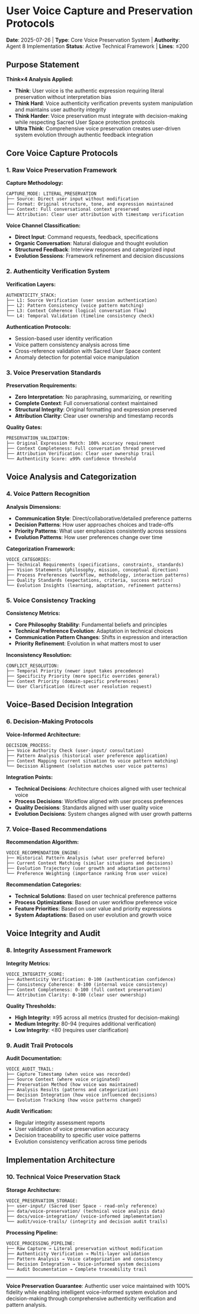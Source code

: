 # User Voice Capture and Preservation Protocols

**Date**: 2025-07-26 | **Type**: Core Voice Preservation System | **Authority**: Agent 8 Implementation
**Status**: Active Technical Framework | **Lines**: ≤200

## Purpose Statement

**Think×4 Analysis Applied:**
- **Think**: User voice is the authentic expression requiring literal preservation without interpretation bias
- **Think Hard**: Voice authenticity verification prevents system manipulation and maintains user authority integrity
- **Think Harder**: Voice preservation must integrate with decision-making while respecting Sacred User Space protection protocols
- **Ultra Think**: Comprehensive voice preservation creates user-driven system evolution through authentic feedback integration

## Core Voice Capture Protocols

### 1. Raw Voice Preservation Framework

**Capture Methodology:**
```
CAPTURE_MODE: LITERAL_PRESERVATION
├── Source: Direct user input without modification
├── Format: Original structure, tone, and expression maintained
├── Context: Full conversational context preserved
└── Attribution: Clear user attribution with timestamp verification
```

**Voice Channel Classification:**
- **Direct Input**: Command requests, feedback, specifications
- **Organic Conversation**: Natural dialogue and thought evolution  
- **Structured Feedback**: Interview responses and categorized input
- **Evolution Sessions**: Framework refinement and decision discussions

### 2. Authenticity Verification System

**Verification Layers:**
```
AUTHENTICITY_STACK:
├── L1: Source Verification (user session authentication)
├── L2: Pattern Consistency (voice pattern matching)
├── L3: Context Coherence (logical conversation flow)
└── L4: Temporal Validation (timeline consistency check)
```

**Authentication Protocols:**
- Session-based user identity verification
- Voice pattern consistency analysis across time
- Cross-reference validation with Sacred User Space content
- Anomaly detection for potential voice manipulation

### 3. Voice Preservation Standards

**Preservation Requirements:**
- **Zero Interpretation**: No paraphrasing, summarizing, or rewriting
- **Complete Context**: Full conversational context maintained
- **Structural Integrity**: Original formatting and expression preserved
- **Attribution Clarity**: Clear user ownership and timestamp records

**Quality Gates:**
```
PRESERVATION_VALIDATION:
├── Original Expression Match: 100% accuracy requirement
├── Context Completeness: Full conversation thread preserved
├── Attribution Verification: Clear user ownership trail
└── Authenticity Score: ≥99% confidence threshold
```

## Voice Analysis and Categorization

### 4. Voice Pattern Recognition

**Analysis Dimensions:**
- **Communication Style**: Direct/collaborative/detailed preference patterns
- **Decision Patterns**: How user approaches choices and trade-offs
- **Priority Patterns**: What user emphasizes consistently across sessions
- **Evolution Patterns**: How user preferences change over time

**Categorization Framework:**
```
VOICE_CATEGORIES:
├── Technical Requirements (specifications, constraints, standards)
├── Vision Statements (philosophy, mission, conceptual direction)
├── Process Preferences (workflow, methodology, interaction patterns)
├── Quality Standards (expectations, criteria, success metrics)
└── Evolution Insights (learning, adaptation, refinement patterns)
```

### 5. Voice Consistency Tracking

**Consistency Metrics:**
- **Core Philosophy Stability**: Fundamental beliefs and principles
- **Technical Preference Evolution**: Adaptation in technical choices
- **Communication Pattern Changes**: Shifts in expression and interaction
- **Priority Refinement**: Evolution in what matters most to user

**Inconsistency Resolution:**
```
CONFLICT_RESOLUTION:
├── Temporal Priority (newer input takes precedence)
├── Specificity Priority (more specific overrides general)
├── Context Priority (domain-specific preferences)
└── User Clarification (direct user resolution request)
```

## Voice-Based Decision Integration

### 6. Decision-Making Protocols

**Voice-Informed Architecture:**
```
DECISION_PROCESS:
├── Voice Authority Check (user-input/ consultation)
├── Pattern Analysis (historical user preference application)
├── Context Mapping (current situation to voice pattern matching)
└── Decision Alignment (solution matches user voice patterns)
```

**Integration Points:**
- **Technical Decisions**: Architecture choices aligned with user technical voice
- **Process Decisions**: Workflow aligned with user process preferences
- **Quality Decisions**: Standards aligned with user quality voice
- **Evolution Decisions**: System changes aligned with user growth patterns

### 7. Voice-Based Recommendations

**Recommendation Algorithm:**
```
VOICE_RECOMMENDATION_ENGINE:
├── Historical Pattern Analysis (what user preferred before)
├── Current Context Matching (similar situations and decisions)
├── Evolution Trajectory (user growth and adaptation patterns)
└── Preference Weighting (importance ranking from user voice)
```

**Recommendation Categories:**
- **Technical Solutions**: Based on user technical preference patterns
- **Process Optimizations**: Based on user workflow preference voice
- **Feature Priorities**: Based on user value and priority expressions
- **System Adaptations**: Based on user evolution and growth voice

## Voice Integrity and Audit

### 8. Integrity Assessment Framework

**Integrity Metrics:**
```
VOICE_INTEGRITY_SCORE:
├── Authenticity Verification: 0-100 (authentication confidence)
├── Consistency Coherence: 0-100 (internal voice consistency)
├── Context Completeness: 0-100 (full context preservation)
└── Attribution Clarity: 0-100 (clear user ownership)
```

**Quality Thresholds:**
- **High Integrity**: ≥95 across all metrics (trusted for decision-making)
- **Medium Integrity**: 80-94 (requires additional verification)
- **Low Integrity**: <80 (requires user clarification)

### 9. Audit Trail Protocols

**Audit Documentation:**
```
VOICE_AUDIT_TRAIL:
├── Capture Timestamp (when voice was recorded)
├── Source Context (where voice originated)
├── Preservation Method (how voice was maintained)
├── Analysis Results (patterns and categorization)
├── Decision Integration (how voice influenced decisions)
└── Evolution Tracking (how voice patterns changed)
```

**Audit Verification:**
- Regular integrity assessment reports
- User validation of voice preservation accuracy
- Decision traceability to specific user voice patterns
- Evolution consistency verification across time periods

## Implementation Architecture

### 10. Technical Voice Preservation Stack

**Storage Architecture:**
```
VOICE_PRESERVATION_STORAGE:
├── user-input/ (Sacred User Space - read-only reference)
├── data/voice-preservation/ (technical voice analysis data)
├── docs/voice-integration/ (voice-informed implementation)
└── audit/voice-trails/ (integrity and decision audit trails)
```

**Processing Pipeline:**
```
VOICE_PROCESSING_PIPELINE:
├── Raw Capture → Literal preservation without modification
├── Authenticity Verification → Multi-layer validation
├── Pattern Analysis → Voice categorization and consistency
├── Decision Integration → Voice-informed system decisions
└── Audit Documentation → Complete traceability trail
```

---

**Voice Preservation Guarantee**: Authentic user voice maintained with 100% fidelity while enabling intelligent voice-informed system evolution and decision-making through comprehensive authenticity verification and pattern analysis.